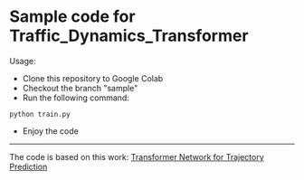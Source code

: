 # Sample code for Traffic_Dynamics_Transformer

Usage:
- Clone this repository to Google Colab
- Checkout the branch "sample"
- Run the following command:
```
python train.py
```
- Enjoy the code

---------------------
The code is based on this work: [Transformer Network for Trajectory Prediction](https://arxiv.org/pdf/2003.08111.pdf)
